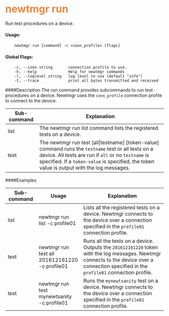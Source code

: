 ## <font color="#F2853F" style="font-size:24pt">newtmgr run </font>
Run test procedures on a device.

#### Usage:

```no-highlight
    newtmgr run [command] -c <conn_profile> [flags] 
```

#### Global Flags:

```no-highlight
    -c, --conn string       connection profile to use.
    -h, --help              Help for newtmgr commands
    -l, --loglevel string   log level to use (default "info")
    -t, --trace             print all bytes transmitted and received
```

####Description
The run command provides subcommands to run test procedures on a device. Newtmgr uses the `conn_profile` connection profile to connect to the device.

Sub-command  | Explanation
-------------| ------------------------
list       | The newtmgr run list command lists the registered tests on a device.
test       | The newtmgr run test [all&#124;testname] [token-value] command runs the `testname` test or all tests on a device.  All tests are run if `all` or no `testname` is specified. If a `token-value` is specified, the token value is output with the log messages.

####Examples

Sub-command  | Usage                  | Explanation
-------------| -----------------------|-----------------
list         | newtmgr run<br>list -c profile01 | Lists all the registered tests on a device. Newtmgr connects to the device over a connection specified in the `profile01` connection profile.
test | newtmgr run <br>test all<br>201612161220<br>-c profile01 | Runs all the tests on a device. Outputs the `201612161220` token with the log messages. Newtmgr connects to the device over a connection specified in the `profile01` connection profile.
test | newtmgr run <br>test mynewtsanity<br>-c profile01 | Runs the `mynewtsanity` test on a device.  Newtmgr connects to the device over a connection specified in the `profile01` connection profile.
